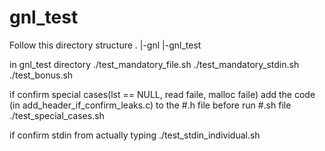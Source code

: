 # gnl_test

Follow this directory structure
.
|-gnl
|-gnl_test

in gnl_test directory
./test_mandatory_file.sh
./test_mandatory_stdin.sh
./test_bonus.sh

if confirm special cases(lst == NULL, read faile, malloc faile)
add the code (in add_header_if_confirm_leaks.c) to the #.h file before run #.sh file
./test_special_cases.sh

if confirm stdin from actually typing
./test_stdin_individual.sh
